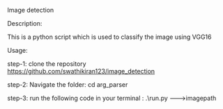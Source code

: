 Image detection

Description:

This is a python script which is used to classify the image using VGG16

Usage:

step-1: clone the repository https://github.com/swathikiran123/image_detection

step-2: Navigate the folder: cd arg_parser

step-3: run the following code in your terminal : .\run.py --->imagepath
